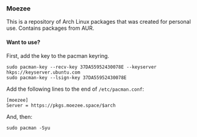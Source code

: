 ### Moezee
This is a repository of Arch Linux packages that was created for personal use. Contains packages from AUR.

#### Want to use?

First, add the key to the pacman keyring.
```
sudo pacman-key --recv-key 37DA55952430078E --keyserver hkps://keyserver.ubuntu.com
sudo pacman-key --lsign-key 37DA55952430078E
```
Add the following lines to the end of `/etc/pacman.conf`:
```
[moezee]
Server = https://pkgs.moezee.space/$arch
```
And, then:
```
sudo pacman -Syu
```
